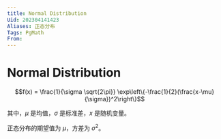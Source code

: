 ```yaml
---
title: Normal Distribution
Uid: 202304141423
Aliases: 正态分布
Tags: PgMath 
From:
---
```

# Normal Distribution

$$f(x) = \frac{1}{\sigma \sqrt{2\pi}} \exp\left\{-\frac{1}{2}(\frac{x-\mu}{\sigma})^2\right\}$$

其中，$\mu$ 是均值，$\sigma$ 是标准差，$x$ 是随机变量。

正态分布的期望值为 $\mu$，方差为 $\sigma^2$。
